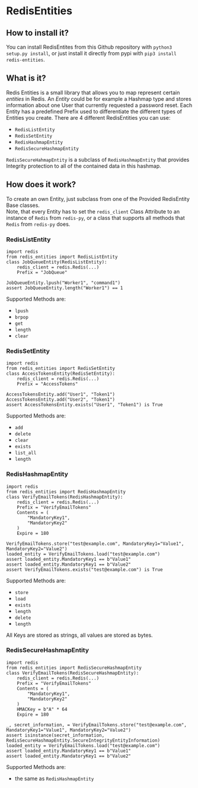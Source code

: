 # RedisEntities

## How to install it?

You can install RedisEntites from this Github repository with `python3 setup.py install`,
or just install it directly from pypi with `pip3 install redis-entities`.

## What is it?

Redis Entities is a small library that allows you to map represent certain *entities* in Redis.
An *Entity* could be for example a Hashmap type and stores information about one User that currently requested a
password reset. Each Entity has a predefined Prefix used to differentiate the different types of Entities you create.
There are 4 different RedisEntities you can use:

- `RedisListEntity`
- `RedisSetEntity`
- `RedisHashmapEntity`
- `RedisSecureHashmapEntity`

`RedisSecureHahmapEntity` is a subclass of `RedisHashmapEntity` that provides Integrity protection to all of the
contained data in this hashmap.

## How does it work?

To create an own Entity, just subclass from one of the Provided RedisEntity Base classes.<br>
Note, that every Entity has to set the `redis_client` Class Attribute to an instance of `Redis` from `redis-py`, or
a class that supports all methods that `Redis` from `redis-py` does.


### RedisListEntity

```python3
import redis
from redis_entities import RedisListEntity
class JobQueueEntity(RedisListEntity):
    redis_client = redis.Redis(...)
    Prefix = "JobQueue"

JobQueueEntity.lpush("Worker1", "command1")
assert JobQueueEntity.length("Worker1") == 1
```
Supported Methods are:
- `lpush`
- `brpop`
- `get`
- `length`
- `clear`




### RedisSetEntity

```python3
import redis
from redis_entities import RedisSetEntity
class AccessTokensEntity(RedisSetEntity):
    redis_client = redis.Redis(...)
    Prefix = "AccessTokens"

AccessTokensEntity.add("User1", "Token1")
AccessTokensEntity.add("User2", "Token1")
assert AccessTokensEntity.exists("User1", "Token1") is True
```
Supported Methods are:
- `add`
- `delete`
- `clear`
- `exists`
- `list_all`
- `length`



### RedisHashmapEntity

```python3
import redis
from redis_entities import RedisHashmapEntity
class VerifyEmailTokens(RedisHashmapEntity):
    redis_client = redis.Redis(...)
    Prefix = "VerifyEmailTokens"
    Contents = (
        "MandatoryKey1",
        "MandatoryKey2"
    )
    Expire = 180

VerifyEmailTokens.store("test@example.com", MandatoryKey1="Value1", MandatoryKey2="Value2")
loaded_entity = VerifyEmailTokens.load("test@example.com")
assert loaded_entity.MandatoryKey1 == b"Value1"
assert loaded_entity.MandatoryKey1 == b"Value2"
assert VerifyEmailTokens.exists("test@example.com") is True
```

Supported Methods are:
- `store`
- `load`
- `exists`
- `length`
- `delete`
- `length`

All Keys are stored as strings, all values are stored as bytes.

### RedisSecureHashmapEntity

```python3
import redis
from redis_entities import RedisSecureHashmapEntity
class VerifyEmailTokens(RedisSecureHashmapEntity):
    redis_client = redis.Redis(...)
    Prefix = "VerifyEmailTokens"
    Contents = (
        "MandatoryKey1",
        "MandatoryKey2"
    )
    HMACKey = b"A" * 64
    Expire = 180

_, secret_information, = VerifyEmailTokens.store("test@example.com", MandatoryKey1="Value1", MandatoryKey2="Value2")
assert isinstance(secret_information, RedisSecureHashmapEntity.SecureIntegrityEntityInformation)
loaded_entity = VerifyEmailTokens.load("test@example.com")
assert loaded_entity.MandatoryKey1 == b"Value1"
assert loaded_entity.MandatoryKey1 == b"Value2"
```
Supported Methods are:
- the same as `RedisHashmapEntity`
